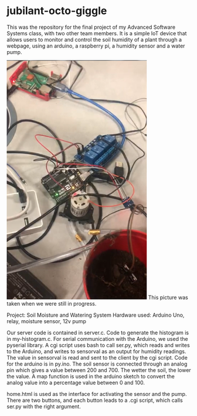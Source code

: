 # jubilant-octo-giggle

This was the repository for the final project of my Advanced Software Systems class, with two other team members. It is a simple IoT device that allows users to monitor and control the soil humidity of a plant through a webpage, using an arduino, a raspberry pi, a humidity sensor and a water pump. 

![alt text](https://github.com/sollozzo2/jubilant-octo-giggle/blob/master/rpi.PNG)
This picture was taken when we were still in progress.

Project: Soil Moisture and Watering System
Hardware used: Arduino Uno, relay, moisture sensor, 12v pump

Our server code is contained in server.c. Code to generate the histogram is in my-histogram.c. For serial communication with the Arduino, we used the pyserial library. A cgi script uses bash to call ser.py, which reads and writes to the Arduino, and writes to sensorval as an output for humidity readings. The value in sensorval is read and sent to the client by the cgi script. Code for the arduino is in py.ino.
The soil sensor is connected through an analog pin which gives a value between 200 and 700. The wetter the soil, the lower the value. A map function is used in the arduino sketch to convert the analog value into a percentage value between 0 and 100.

home.html is used as the interface for activating the sensor and the pump. There are two buttons, and each button leads to a .cgi script, which calls ser.py with the right argument.
